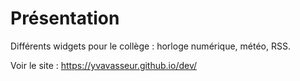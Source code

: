 # Présentation

Différents widgets pour le collège : horloge numérique, météo, RSS.

Voir le site :  https://yvavasseur.github.io/dev/ 

